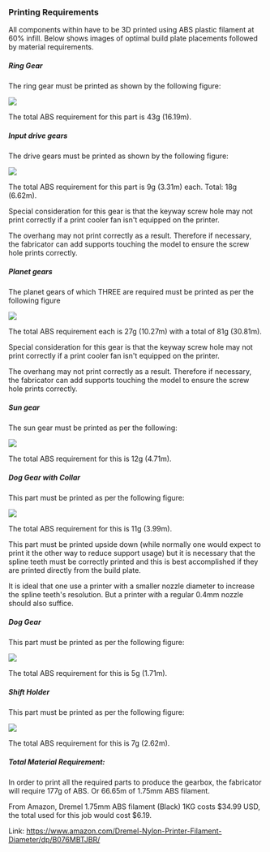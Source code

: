 ### Printing Requirements
All components within have to be 3D printed using ABS plastic filament at 60% infill. Below shows images of optimal build plate placements followed by material requirements.

##### Ring Gear
The ring gear must be printed as shown by the following figure: <br>

![](~img/ring.png)

The total ABS requirement for this part is 43g (16.19m).

##### Input drive gears
The drive gears must be printed as shown by the following figure: <br>

![](~img/inputgear.png)

The total ABS requirement for this part is 9g (3.31m) each. Total: 18g (6.62m).

Special consideration for this gear is that the keyway screw hole may not print correctly if a print cooler fan isn't equipped on the printer.

The overhang may not print correctly as a result. Therefore if necessary, the fabricator can add supports touching the model to ensure the screw hole prints correctly.

##### Planet gears
The planet gears of which THREE are required must be printed as per the following figure <rb>

![](~img/planet.png)

The total ABS requirement each is 27g (10.27m) with a total of 81g (30.81m).

Special consideration for this gear is that the keyway screw hole may not print correctly if a print cooler fan isn't equipped on the printer.

The overhang may not print correctly as a result. Therefore if necessary, the fabricator can add supports touching the model to ensure the screw hole prints correctly.

##### Sun gear
The sun gear must be printed as per the following:

![](~img/sun.png)

The total ABS requirement for this is 12g (4.71m).

##### Dog Gear with Collar
This part must be printed as per the following figure:

![](~img/dogcollar.png)

The total ABS requirement for this is 11g (3.99m).

This part must be printed upside down (while normally one would expect to print it the other way to reduce support usage) but it is necessary that the spline teeth must be correctly printed and this is best accomplished if they are printed directly from the build plate.

It is ideal that one use a printer with a smaller nozzle diameter to increase the spline teeth's resolution. But a printer with a regular 0.4mm nozzle should also suffice.


##### Dog Gear
This part must be printed as per the following figure:

![](~img/doggear.png)

The total ABS requirement for this is 5g (1.71m).

##### Shift Holder
This part must be printed as per the following figure:

![](~img/shifter.png)

The total ABS requirement for this is 7g (2.62m).

##### Total Material Requirement:
In order to print all the required parts to produce the gearbox, the fabricator will require 177g of ABS. Or 66.65m of 1.75mm ABS filament.

From Amazon, Dremel 1.75mm ABS filament (Black) 1KG costs $34.99 USD, the total used for this job would cost $6.19.

Link: https://www.amazon.com/Dremel-Nylon-Printer-Filament-Diameter/dp/B076MBTJBR/
